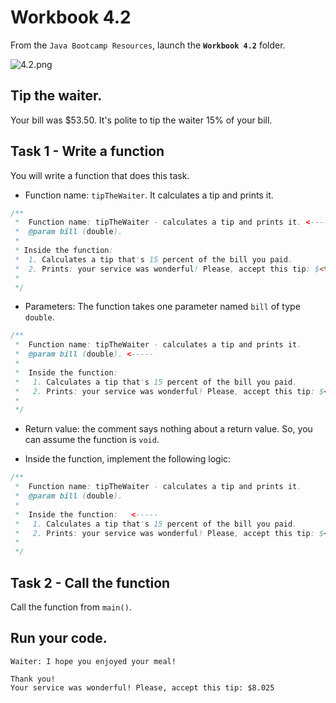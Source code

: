 # Workbook 4.2

From the `Java Bootcamp Resources`, launch the **`Workbook 4.2`** folder.

![4.2.png](https://firebasestorage.googleapis.com/v0/b/learnthepart-75aed.appspot.com/o/images%2F5697a3d6-c991-42e6-9950-9484a32a1afb?alt=media&token=663297d4-4794-479f-9461-330aac1b7127)

## Tip the waiter.
Your bill was $53.50. It's polite to tip the waiter 15% of your bill.

## Task 1 - Write a function

You will write a function that does this task.

- Function name: `tipTheWaiter`. It calculates a tip and prints it.

```java
/**
 *  Function name: tipTheWaiter - calculates a tip and prints it. <-----
 *  @param bill (double).
 *
 * Inside the function:
 *  1. Calculates a tip that's 15 percent of the bill you paid.
 *  2. Prints: your service was wonderful! Please, accept this tip: $<tip>
 *
 */
```

- Parameters: The function takes one parameter named `bill` of type `double`.

```java
/**
 *  Function name: tipTheWaiter - calculates a tip and prints it.
 *  @param bill (double). <-----
 *
 *  Inside the function:
 *   1. Calculates a tip that's 15 percent of the bill you paid.
 *   2. Prints: your service was wonderful! Please, accept this tip: $<tip>
 *
 */
```

- Return value: the comment says nothing about a return value. So, you can assume the function is `void`.

- Inside the function, implement the following logic:

```java
/**
 *  Function name: tipTheWaiter - calculates a tip and prints it.
 *  @param bill (double).
 *
 *  Inside the function:   <-----
 *   1. Calculates a tip that's 15 percent of the bill you paid.
 *   2. Prints: your service was wonderful! Please, accept this tip: $<tip>
 *
 */
```

Task 2 - Call the function
--------------------------

Call the function from `main()`.

Run your code.
--------------
```
Waiter: I hope you enjoyed your meal!
```

```
Thank you!
Your service was wonderful! Please, accept this tip: $8.025
```

